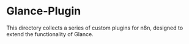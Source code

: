 # Glance-Plugin

This directory collects a series of custom plugins for n8n, designed to extend the functionality of Glance.
